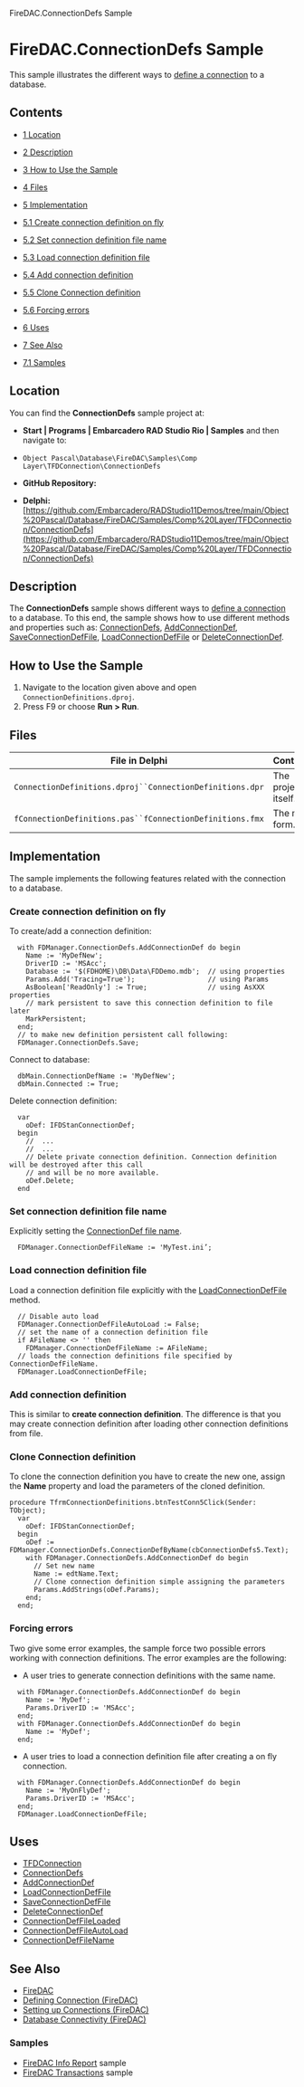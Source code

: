 FireDAC.ConnectionDefs Sample[]()
# FireDAC.ConnectionDefs Sample 


This sample illustrates the different ways to [define a connection](http://docwiki.embarcadero.com/RADStudio/en/Defining_Connection_(FireDAC)) to a database.
## Contents



* [1 Location](#Location)
* [2 Description](#Description)
* [3 How to Use the Sample](#How_to_Use_the_Sample)
* [4 Files](#Files)
* [5 Implementation](#Implementation)

* [5.1 Create connection definition on fly](#Create_connection_definition_on_fly)
* [5.2 Set connection definition file name](#Set_connection_definition_file_name)
* [5.3 Load connection definition file](#Load_connection_definition_file)
* [5.4 Add connection definition](#Add_connection_definition)
* [5.5 Clone Connection definition](#Clone_Connection_definition)
* [5.6 Forcing errors](#Forcing_errors)

* [6 Uses](#Uses)
* [7 See Also](#See_Also)

* [7.1 Samples](#Samples)


## Location 

You can find the **ConnectionDefs** sample project at:
* **Start | Programs | Embarcadero RAD Studio Rio | Samples** and then navigate to:

* `Object Pascal\Database\FireDAC\Samples\Comp Layer\TFDConnection\ConnectionDefs`

* **GitHub Repository:**

* **Delphi:**[https://github.com/Embarcadero/RADStudio11Demos/tree/main/Object%20Pascal/Database/FireDAC/Samples/Comp%20Layer/TFDConnection/ConnectionDefs](https://github.com/Embarcadero/RADStudio11Demos/tree/main/Object%20Pascal/Database/FireDAC/Samples/Comp%20Layer/TFDConnection/ConnectionDefs)

## Description 

The **ConnectionDefs** sample shows different ways to [define a connection](http://docwiki.embarcadero.com/RADStudio/en/Defining_Connection_(FireDAC)) to a database. To this end, the sample shows how to use different methods and properties such as: [ConnectionDefs](http://docwiki.embarcadero.com/Libraries/en/FireDAC.Comp.Client.TFDCustomManager.ConnectionDefs), [AddConnectionDef](http://docwiki.embarcadero.com/Libraries/en/FireDAC.Comp.Client.TFDCustomManager.AddConnectionDef), [SaveConnectionDefFile](http://docwiki.embarcadero.com/Libraries/en/FireDAC.Comp.Client.TFDCustomManager.SaveConnectionDefFile), [LoadConnectionDefFile](http://docwiki.embarcadero.com/Libraries/en/FireDAC.Comp.Client.TFDCustomManager.LoadConnectionDefFile) or [DeleteConnectionDef](http://docwiki.embarcadero.com/Libraries/en/FireDAC.Comp.Client.TFDCustomManager.DeleteConnectionDef).
## How to Use the Sample 


1.  Navigate to the location given above and open `ConnectionDefinitions.dproj`.
2.  Press F9 or choose **Run > Run**.

## Files 



| File in Delphi                                         | Contains          |
|--------------------------------------------------------|-------------------|
|`ConnectionDefinitions.dproj``ConnectionDefinitions.dpr`|The project itself.|
|`fConnectionDefinitions.pas``fConnectionDefinitions.fmx`|The main form.     |


## Implementation 

The sample implements the following features related with the connection to a database.
### Create connection definition on fly 

To create/add a connection definition:
```
  with FDManager.ConnectionDefs.AddConnectionDef do begin
    Name := 'MyDefNew';
    DriverID := 'MSAcc';
    Database := '$(FDHOME)\DB\Data\FDDemo.mdb';  // using properties
    Params.Add('Tracing=True');                  // using Params
    AsBoolean['ReadOnly'] := True;               // using AsXXX properties
    // mark persistent to save this connection definition to file later
    MarkPersistent;
  end;
  // to make new definition persistent call following:
  FDManager.ConnectionDefs.Save;

```


Connect to database:
```
  dbMain.ConnectionDefName := 'MyDefNew';
  dbMain.Connected := True;

```


Delete connection definition:
```
  var
    oDef: IFDStanConnectionDef;
  begin
    //  ...
    //  ...
    // Delete private connection definition. Connection definition will be destroyed after this call 
    // and will be no more available.
    oDef.Delete;
  end

```



### Set connection definition file name 

Explicitly setting the [ConnectionDef file name](http://docwiki.embarcadero.com/Libraries/en/FireDAC.Comp.Client.TFDCustomManager.ConnectionDefFileName).
```
  FDManager.ConnectionDefFileName := 'MyTest.ini’;

```



### Load connection definition file 

Load a connection definition file explicitly with the [LoadConnectionDefFile](http://docwiki.embarcadero.com/Libraries/en/FireDAC.Comp.Client.TFDCustomManager.LoadConnectionDefFile) method.
```
  // Disable auto load
  FDManager.ConnectionDefFileAutoLoad := False;
  // set the name of a connection definition file
  if AFileName <> '' then
    FDManager.ConnectionDefFileName := AFileName;
  // loads the connection definitions file specified by ConnectionDefFileName.
  FDManager.LoadConnectionDefFile;

```



### Add connection definition 

This is similar to **create connection definition**. The difference is that you may create connection definition after loading other connection definitions from file.
### Clone Connection definition 

To clone the connection definition you have to create the new one, assign the **Name** property and load the parameters of the cloned definition.
```
procedure TfrmConnectionDefinitions.btnTestConn5Click(Sender: TObject);
  var
    oDef: IFDStanConnectionDef;
  begin
    oDef := FDManager.ConnectionDefs.ConnectionDefByName(cbConnectionDefs5.Text);
    with FDManager.ConnectionDefs.AddConnectionDef do begin
      // Set new name
      Name := edtName.Text;
      // Clone connection definition simple assigning the parameters
      Params.AddStrings(oDef.Params);
    end;
  end;

```



### Forcing errors 

Two give some error examples, the sample force two possible errors working with connection definitions. The error examples are the following:
*  A user tries to generate connection definitions with the same name.

```
  with FDManager.ConnectionDefs.AddConnectionDef do begin
    Name := 'MyDef';
    Params.DriverID := 'MSAcc';
  end;
  with FDManager.ConnectionDefs.AddConnectionDef do begin
    Name := 'MyDef';
  end;

```



*  A user tries to load a connection definition file after creating a on fly connection.

```
  with FDManager.ConnectionDefs.AddConnectionDef do begin
    Name := 'MyOnFlyDef';
    Params.DriverID := 'MSAcc';
  end;
  FDManager.LoadConnectionDefFile;

```



## Uses 


* [TFDConnection](http://docwiki.embarcadero.com/Libraries/en/FireDAC.Comp.Client.TFDConnection)
* [ConnectionDefs](http://docwiki.embarcadero.com/Libraries/en/FireDAC.Comp.Client.TFDCustomManager.ConnectionDefs)
* [AddConnectionDef](http://docwiki.embarcadero.com/Libraries/en/FireDAC.Comp.Client.TFDCustomManager.AddConnectionDef)
* [LoadConnectionDefFile](http://docwiki.embarcadero.com/Libraries/en/FireDAC.Comp.Client.TFDCustomManager.LoadConnectionDefFile)
* [SaveConnectionDefFile](http://docwiki.embarcadero.com/Libraries/en/FireDAC.Comp.Client.TFDCustomManager.SaveConnectionDefFile)
* [DeleteConnectionDef](http://docwiki.embarcadero.com/Libraries/en/FireDAC.Comp.Client.TFDCustomManager.DeleteConnectionDef)
* [ConnectionDefFileLoaded](http://docwiki.embarcadero.com/Libraries/en/FireDAC.Comp.Client.TFDCustomManager.ConnectionDefFileLoaded)
* [ConnectionDefFileAutoLoad](http://docwiki.embarcadero.com/Libraries/en/FireDAC.Comp.Client.TFDCustomManager.ConnectionDefFileAutoLoad)
* [ConnectionDefFileName](http://docwiki.embarcadero.com/Libraries/en/FireDAC.Comp.Client.TFDCustomManager.ConnectionDefFileName)

## See Also 


* [FireDAC](http://docwiki.embarcadero.com/RADStudio/en/FireDAC)
* [Defining Connection (FireDAC)](http://docwiki.embarcadero.com/RADStudio/en/Defining_Connection_(FireDAC))
* [Setting up Connections (FireDAC)](http://docwiki.embarcadero.com/RADStudio/en/Setting_up_Connections_(FireDAC))
* [Database Connectivity (FireDAC)](http://docwiki.embarcadero.com/RADStudio/en/Database_Connectivity_(FireDAC))

### Samples 


* [FireDAC Info Report](http://docwiki.embarcadero.com/CodeExamples/en/FireDAC.InfoReport_Sample) sample
* [FireDAC Transactions](http://docwiki.embarcadero.com/CodeExamples/en/FireDAC.Transactions_Sample) sample






